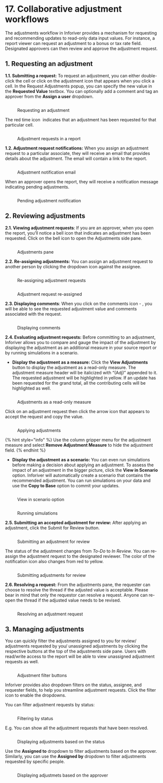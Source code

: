 # 17. Collaborative adjustment workflows

The adjustments workflow in Inforiver provides a mechanism for requesting and recommending updates to read-only data input values. For instance, a report viewer can request an adjustment to a bonus or tax rate field. Designated approvers can then review and approve the adjustment request.&#x20;

## 1. Requesting an adjustment

**1.1. Submitting a request:** To request an adjustment, you can either double-click the cell or click on the adjustment icon that appears when you click a cell. In the Request Adjustments popup, you can specify the new value in the **Requested Value** textbox. You can optionally add a comment and tag an approver from the **Assign a user** dropdown.

<figure><img src="../.gitbook/assets/image (10) (1) (1) (1) (1).png" alt=""><figcaption><p>Requesting an adjustment</p></figcaption></figure>

The red time icon <img src="../.gitbook/assets/image (11) (1) (1) (1).png" alt="" data-size="line"> indicates that an adjustment has been requested for that particular cell.

<figure><img src="../.gitbook/assets/image (12) (1).png" alt=""><figcaption><p>Adjustment requests in a report</p></figcaption></figure>

**1.2. Adjustment request notifications:** When you assign an adjustment request to a particular associate, they will receive an email that provides details about the adjustment. The email will contain a link to the report.

<figure><img src="../.gitbook/assets/image (13).png" alt=""><figcaption><p>Adjustment notification email</p></figcaption></figure>

When an approver opens the report, they will receive a notification message indicating pending adjustments.

<figure><img src="../.gitbook/assets/image (2) (1) (1) (1) (1) (1) (1) (1) (1) (1) (1) (1) (1) (1) (1) (1) (1) (1) (1) (1) (1) (1) (1) (1) (1) (1) (1) (1).png" alt=""><figcaption><p>Pending adjustment notification</p></figcaption></figure>

## 2. Reviewing adjustments

**2.1. Viewing adjustment requests**: If you are an approver, when you open the report, you’ll notice a bell icon that indicates an adjustment has been requested. Click on the bell icon to open the Adjustments side pane.&#x20;

<figure><img src="../.gitbook/assets/image (1) (1) (1) (1) (1) (1) (1) (1) (1) (1) (1) (1) (1) (1) (1) (1) (1) (1) (1) (1) (1) (1) (1) (1) (1) (1) (1) (1) (1) (1) (1) (1) (1) (1) (1) (1) (1) (1) (1) (1) (1) (1) (1) (1).png" alt=""><figcaption><p>Adjustments pane</p></figcaption></figure>

**2.2. Re-assigning adjustments:** You can assign an adjustment request to another person by clicking the dropdown icon against the assignee.

<div><figure><img src="../.gitbook/assets/image (2) (1) (1) (1) (1) (1) (1) (1) (1) (1) (1) (1) (1) (1) (1) (1) (1) (1) (1) (1) (1) (1) (1) (1) (1) (1) (1) (1) (1).png" alt=""><figcaption><p>Re-assigning adjustment requests</p></figcaption></figure> <figure><img src="../.gitbook/assets/2025-01-03_11h15_59.png" alt=""><figcaption><p>Adjustment request re-assigned</p></figcaption></figure></div>

**2.3. Displaying comments**: When you click on the comments icon - <img src="../.gitbook/assets/image (3) (1) (1) (1) (1) (1) (1) (1) (1) (1) (1) (1) (1) (1) (1) (1) (1) (1) (1) (1) (1) (1) (1) (1) (1).png" alt="" data-size="line">, you will be able to see the requested adjustment value and comments associated with the request.

<figure><img src="../.gitbook/assets/image (4) (1) (1) (1) (1) (1) (1) (1) (1) (1) (1) (1) (1) (1) (1) (1) (1) (1) (1) (1) (1).png" alt=""><figcaption><p>Displaying comments</p></figcaption></figure>

**2.4. Evaluating adjustment requests:** Before committing to an adjustment, Inforiver allows you to compare and gauge the impact of the adjustment by displaying the adjustment as an additional measure in your source report or by running simulations in a scenario.

* **Display the adjustment as a measure:** Click the **View Adjustments** button to display the adjustment as a read-only measure. The adjustment measure header will be italicized with “(Adj)” appended to it. The requested adjustment will be highlighted in yellow. If an update has been requested for the grand total, all the contributing cells will be highlighted as well.

<figure><img src="../.gitbook/assets/image (5) (1) (1) (1) (1) (1) (1) (1) (1) (1) (1) (1) (1) (1).png" alt=""><figcaption><p>Adjustments as a read-only measure</p></figcaption></figure>

Click on an adjustment request then click the arrow icon that appears to accept the request and copy the value.

<figure><img src="../.gitbook/assets/image (7) (1) (1) (1) (1) (1) (1) (1) (1).png" alt=""><figcaption><p>Applying adjustments</p></figcaption></figure>

{% hint style="info" %}
Use the column gripper menu for the adjustment measure and select **Remove Adjustment Measure** to hide the adjustment field.
{% endhint %}

* **Display the adjustment as a scenario:** You can even run simulations before making a decision about applying an adjustment. To assess the impact of an adjustment in the bigger picture, click the **View in Scenario** option. Inforiver will automatically create a scenario that contains the recommended adjustment. You can run simulations on your data and use the **Copy to Base** option to commit your updates.

<div><figure><img src="../.gitbook/assets/image (6) (1) (1) (1) (1) (1) (1) (1) (1) (1) (1).png" alt=""><figcaption><p>View in scenario option</p></figcaption></figure> <figure><img src="../.gitbook/assets/2025-01-03_11h47_52.png" alt=""><figcaption><p>Running simulations</p></figcaption></figure></div>

**2.5. Submitting an accepted adjustment for review:** After applying an adjustment, click the Submit for Review button.

<figure><img src="../.gitbook/assets/image (8) (1) (1) (1) (1) (1) (1).png" alt=""><figcaption><p>Submitting an adjustment for review</p></figcaption></figure>

The status of the adjustment changes from _To-Do_ to _In Review_. You can re-assign the adjustment request to the designated reviewer. The color of the notification icon also changes from red to yellow.&#x20;

<figure><img src="../.gitbook/assets/image (9) (1) (1) (1) (1).png" alt=""><figcaption><p>Submitting adjustments for review</p></figcaption></figure>

**2.6. Resolving a request:** From the adjustments pane, the requester can choose to resolve the thread if the adjusted value is acceptable. Please bear in mind that only the requestor can resolve a request. Anyone can re-open the thread if the adjusted value needs to be revised.

<figure><img src="../.gitbook/assets/image (1129) (1).png" alt=""><figcaption><p>Resolving an adjustment request</p></figcaption></figure>

## 3. Managing adjustments

You can quickly filter the adjustments assigned to you for review/ adjustments requested by you/ unassigned adjustments by clicking the respective buttons at the top of the adjustments side pane. Users with read/write access to the report will be able to view unassigned adjustment requests as well.

<figure><img src="../.gitbook/assets/image (1133) (1).png" alt=""><figcaption><p>Adjustment filter buttons</p></figcaption></figure>

Inforiver provides also dropdown filters on the status, assignee, and requester fields, to help you streamline adjustment requests. Click the filter icon <img src="../.gitbook/assets/image (1134) (1).png" alt="" data-size="line">to enable the dropdowns.

You can filter adjustment requests by status:

<figure><img src="../.gitbook/assets/image (1130) (1).png" alt=""><figcaption><p>Filtering by status</p></figcaption></figure>

E.g. You can show all the adjustment requests that have been resolved.

<figure><img src="../.gitbook/assets/image (1131) (1).png" alt=""><figcaption><p>Displaying adjustments based on the status</p></figcaption></figure>

Use the **Assigned to** dropdown to filter adjustments based on the approver. Similarly, you can use the **Assigned by** dropdown to filter adjustments requested by specific people.

<figure><img src="../.gitbook/assets/image (1132) (1).png" alt=""><figcaption><p>Displaying adjustmets based on the approver</p></figcaption></figure>
